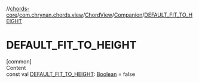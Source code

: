 //[chords-core](../../../../index.md)/[com.chrynan.chords.view](../../index.md)/[ChordView](../index.md)/[Companion](index.md)/[DEFAULT_FIT_TO_HEIGHT](-d-e-f-a-u-l-t_-f-i-t_-t-o_-h-e-i-g-h-t.md)



# DEFAULT_FIT_TO_HEIGHT  
[common]  
Content  
const val [DEFAULT_FIT_TO_HEIGHT](-d-e-f-a-u-l-t_-f-i-t_-t-o_-h-e-i-g-h-t.md): [Boolean](https://kotlinlang.org/api/latest/jvm/stdlib/kotlin/-boolean/index.html) = false  



